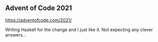## Advent of Code 2021

https://adventofcode.com/2021/

Writing Haskell for the change and I just like it. Not expecting any clever answers...
